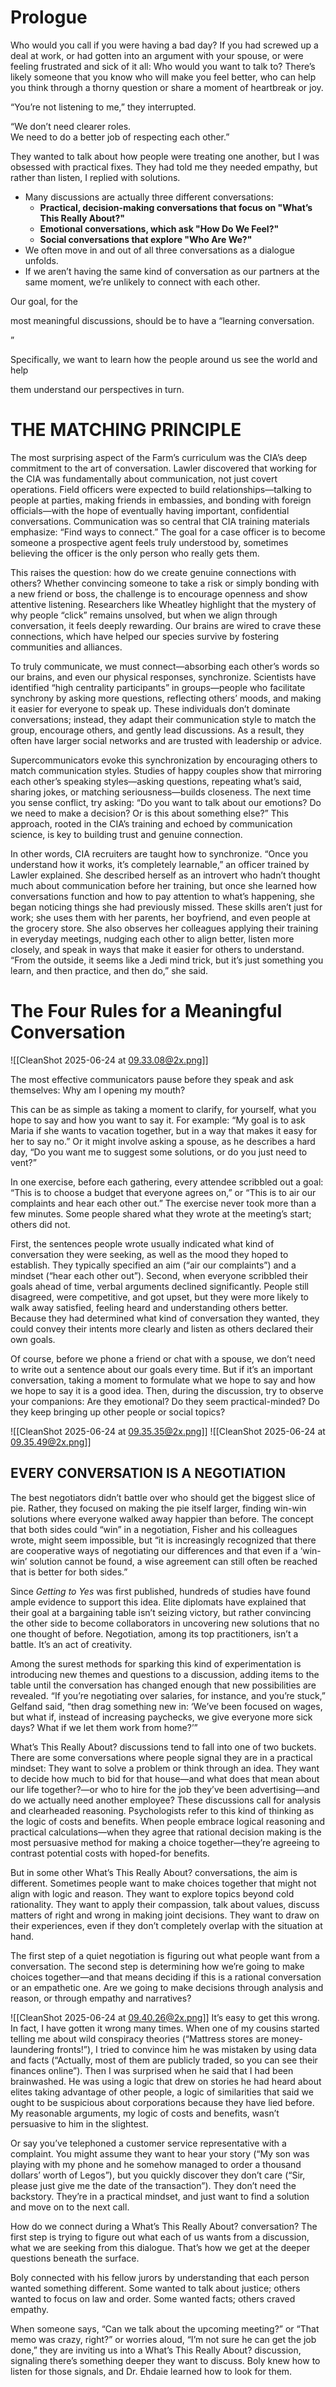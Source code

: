 # Prologue

Who would you call if you were having a bad day? If you had screwed up a deal at work, or had gotten into an argument with your spouse, or were feeling frustrated and sick of it all: Who would you want to talk to? There’s likely someone that you know who will make you feel better, who can help you think through a thorny question or share a moment of heartbreak or joy.

“You’re not listening to me,” they interrupted.

“We don’t need clearer roles.  
We need to do a better job of respecting each other.”

They wanted to talk about how people were treating one another, but I was obsessed with practical fixes. They had told me they needed empathy, but rather than listen, I replied with solutions.

- Many discussions are actually three different conversations:
    - **Practical, decision-making conversations that focus on "What’s This Really About?"**
    - **Emotional conversations, which ask "How Do We Feel?"**
    - **Social conversations that explore "Who Are We?"**
- We often move in and out of all three conversations as a dialogue unfolds.
- If we aren’t having the same kind of conversation as our partners at the same moment, we’re unlikely to connect with each other.

Our goal, for the

most meaningful discussions, should be to have a “learning conversation.

”

Specifically, we want to learn how the people around us see the world and help

them understand our perspectives in turn.


# THE MATCHING PRINCIPLE

The most surprising aspect of the Farm’s curriculum was the CIA’s deep commitment to the art of conversation. Lawler discovered that working for the CIA was fundamentally about communication, not just covert operations. Field officers were expected to build relationships—talking to people at parties, making friends in embassies, and bonding with foreign officials—with the hope of eventually having important, confidential conversations. Communication was so central that CIA training materials emphasize: “Find ways to connect.” The goal for a case officer is to become someone a prospective agent feels truly understood by, sometimes believing the officer is the only person who really gets them.

This raises the question: how do we create genuine connections with others? Whether convincing someone to take a risk or simply bonding with a new friend or boss, the challenge is to encourage openness and show attentive listening. Researchers like Wheatley highlight that the mystery of why people “click” remains unsolved, but when we align through conversation, it feels deeply rewarding. Our brains are wired to crave these connections, which have helped our species survive by fostering communities and alliances.

To truly communicate, we must connect—absorbing each other’s words so our brains, and even our physical responses, synchronize. Scientists have identified “high centrality participants” in groups—people who facilitate synchrony by asking more questions, reflecting others’ moods, and making it easier for everyone to speak up. These individuals don’t dominate conversations; instead, they adapt their communication style to match the group, encourage others, and gently lead discussions. As a result, they often have larger social networks and are trusted with leadership or advice.

Supercommunicators evoke this synchronization by encouraging others to match communication styles. Studies of happy couples show that mirroring each other’s speaking styles—asking questions, repeating what’s said, sharing jokes, or matching seriousness—builds closeness. The next time you sense conflict, try asking: “Do you want to talk about our emotions? Do we need to make a decision? Or is this about something else?” This approach, rooted in the CIA’s training and echoed by communication science, is key to building trust and genuine connection.

In other words, CIA recruiters are taught how to synchronize. “Once you understand how it works, it’s completely learnable,” an officer trained by Lawler explained. She described herself as an introvert who hadn’t thought much about communication before her training, but once she learned how conversations function and how to pay attention to what’s happening, she began noticing things she had previously missed. These skills aren’t just for work; she uses them with her parents, her boyfriend, and even people at the grocery store. She also observes her colleagues applying their training in everyday meetings, nudging each other to align better, listen more closely, and speak in ways that make it easier for others to understand. “From the outside, it seems like a Jedi mind trick, but it’s just something you learn, and then practice, and then do,” she said.

# The Four Rules for a Meaningful Conversation

![[CleanShot 2025-06-24 at 09.33.08@2x.png]]

The most effective communicators pause before they speak and ask themselves: Why am I opening my mouth?

This can be as simple as taking a moment to clarify, for yourself, what you hope to say and how you want to say it. For example: “My goal is to ask Maria if she wants to vacation together, but in a way that makes it easy for her to say no.” Or it might involve asking a spouse, as he describes a hard day, “Do you want me to suggest some solutions, or do you just need to vent?”

In one exercise, before each gathering, every attendee scribbled out a goal: “This is to choose a budget that everyone agrees on,” or “This is to air our complaints and hear each other out.” The exercise never took more than a few minutes. Some people shared what they wrote at the meeting’s start; others did not.

First, the sentences people wrote usually indicated what kind of conversation they were seeking, as well as the mood they hoped to establish. They typically specified an aim (“air our complaints”) and a mindset (“hear each other out”). Second, when everyone scribbled their goals ahead of time, verbal arguments declined significantly. People still disagreed, were competitive, and got upset, but they were more likely to walk away satisfied, feeling heard and understanding others better. Because they had determined what kind of conversation they wanted, they could convey their intents more clearly and listen as others declared their own goals.

Of course, before we phone a friend or chat with a spouse, we don’t need to write out a sentence about our goals every time. But if it’s an important conversation, taking a moment to formulate what we hope to say and how we hope to say it is a good idea. Then, during the discussion, try to observe your companions: Are they emotional? Do they seem practical-minded? Do they keep bringing up other people or social topics?

![[CleanShot 2025-06-24 at 09.35.35@2x.png]]
![[CleanShot 2025-06-24 at 09.35.49@2x.png]]

## EVERY CONVERSATION IS A NEGOTIATION

The best negotiators didn’t battle over who should get the biggest slice of pie. Rather, they focused on making the pie itself larger, finding win-win solutions where everyone walked away happier than before. The concept that both sides could “win” in a negotiation, Fisher and his colleagues wrote, might seem impossible, but “it is increasingly recognized that there are cooperative ways of negotiating our differences and that even if a ‘win-win’ solution cannot be found, a wise agreement can still often be reached that is better for both sides.”

Since _Getting to Yes_ was first published, hundreds of studies have found ample evidence to support this idea. Elite diplomats have explained that their goal at a bargaining table isn’t seizing victory, but rather convincing the other side to become collaborators in uncovering new solutions that no one thought of before. Negotiation, among its top practitioners, isn’t a battle. It’s an act of creativity.

Among the surest methods for sparking this kind of experimentation is introducing new themes and questions to a discussion, adding items to the table until the conversation has changed enough that new possibilities are revealed. “If you’re negotiating over salaries, for instance, and you’re stuck,” Gelfand said, “then drag something new in: ‘We’ve been focused on wages, but what if, instead of increasing paychecks, we give everyone more sick days? What if we let them work from home?’”

What’s This Really About? discussions tend to fall into one of two buckets. There are some conversations where people signal they are in a practical mindset: They want to solve a problem or think through an idea. They want to decide how much to bid for that house—and what does that mean about our life together?—or who to hire for the job they’ve been advertising—and do we actually need another employee? These discussions call for analysis and clearheaded reasoning. Psychologists refer to this kind of thinking as the logic of costs and benefits. When people embrace logical reasoning and practical calculations—when they agree that rational decision making is the most persuasive method for making a choice together—they’re agreeing to contrast potential costs with hoped-for benefits.

But in some other What’s This Really About? conversations, the aim is different. Sometimes people want to make choices together that might not align with logic and reason. They want to explore topics beyond cold rationality. They want to apply their compassion, talk about values, discuss matters of right and wrong in making joint decisions. They want to draw on their experiences, even if they don’t completely overlap with the situation at hand.

The first step of a quiet negotiation is figuring out what people want from a conversation. The second step is determining how we’re going to make choices together—and that means deciding if this is a rational conversation or an empathetic one. Are we going to make decisions through analysis and reason, or through empathy and narratives?

![[CleanShot 2025-06-24 at 09.40.26@2x.png]]
It’s easy to get this wrong. In fact, I have gotten it wrong many times. When one of my cousins started telling me about wild conspiracy theories (“Mattress stores are money-laundering fronts!”), I tried to convince him he was mistaken by using data and facts (“Actually, most of them are publicly traded, so you can see their finances online”). Then I was surprised when he said that I had been brainwashed. He was using a logic that drew on stories he had heard about elites taking advantage of other people, a logic of similarities that said we ought to be suspicious about corporations because they have lied before. My reasonable arguments, my logic of costs and benefits, wasn’t persuasive to him in the slightest.

Or say you’ve telephoned a customer service representative with a complaint. You might assume they want to hear your story (“My son was playing with my phone and he somehow managed to order a thousand dollars’ worth of Legos”), but you quickly discover they don’t care (“Sir, please just give me the date of the transaction”). They don’t need the backstory. They’re in a practical mindset, and just want to find a solution and move on to the next call.

How do we connect during a What’s This Really About? conversation? The first step is trying to figure out what each of us wants from a discussion, what we are seeking from this dialogue. That’s how we get at the deeper questions beneath the surface.

Boly connected with his fellow jurors by understanding that each person wanted something different. Some wanted to talk about justice; others wanted to focus on law and order. Some wanted facts; others craved empathy.

When someone says, “Can we talk about the upcoming meeting?” or “That memo was crazy, right?” or worries aloud, “I’m not sure he can get the job done,” they are inviting us into a What’s This Really About? discussion, signaling there’s something deeper they want to discuss. Boly knew how to listen for those signals, and Dr. Ehdaie learned how to look for them.























